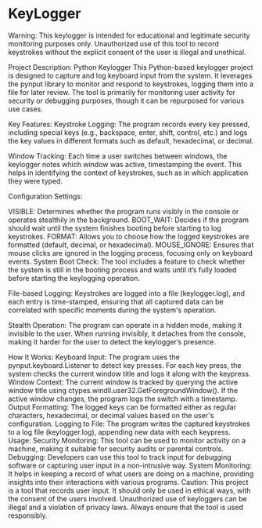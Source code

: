 # KeyLogger
Warning: This keylogger is intended for educational and legitimate security monitoring purposes only. Unauthorized use of this tool to record keystrokes without the explicit consent of the user is illegal and unethical. 

Project Description: Python Keylogger
This Python-based keylogger project is designed to capture and log keyboard input from the system. It leverages the pynput library to monitor and respond to keystrokes, logging them into a file for later review. The tool is primarily for monitoring user activity for security or debugging purposes, though it can be repurposed for various use cases.

Key Features:
Keystroke Logging: The program records every key pressed, including special keys (e.g., backspace, enter, shift, control, etc.) and logs the key values in different formats such as default, hexadecimal, or decimal.

Window Tracking: Each time a user switches between windows, the keylogger notes which window was active, timestamping the event. This helps in identifying the context of keystrokes, such as in which application they were typed.

Configuration Settings:

VISIBLE: Determines whether the program runs visibly in the console or operates stealthily in the background.
BOOT_WAIT: Decides if the program should wait until the system finishes booting before starting to log keystrokes.
FORMAT: Allows you to choose how the logged keystrokes are formatted (default, decimal, or hexadecimal).
MOUSE_IGNORE: Ensures that mouse clicks are ignored in the logging process, focusing only on keyboard events.
System Boot Check: The tool includes a feature to check whether the system is still in the booting process and waits until it’s fully loaded before starting the keylogging operation.

File-based Logging: Keystrokes are logged into a file (keylogger.log), and each entry is time-stamped, ensuring that all captured data can be correlated with specific moments during the system's operation.

Stealth Operation: The program can operate in a hidden mode, making it invisible to the user. When running invisibly, it detaches from the console, making it harder for the user to detect the keylogger’s presence.

How It Works:
Keyboard Input: The program uses the pynput.keyboard.Listener to detect key presses. For each key press, the system checks the current window title and logs it along with the keypress.
Window Context: The current window is tracked by querying the active window title using ctypes.windll.user32.GetForegroundWindow(). If the active window changes, the program logs the switch with a timestamp.
Output Formatting: The logged keys can be formatted either as regular characters, hexadecimal, or decimal values based on the user's configuration.
Logging to File: The program writes the captured keystrokes to a log file (keylogger.log), appending new data with each keypress.
Usage:
Security Monitoring: This tool can be used to monitor activity on a machine, making it suitable for security audits or parental controls.
Debugging: Developers can use this tool to track input for debugging software or capturing user input in a non-intrusive way.
System Monitoring: It helps in keeping a record of what users are doing on a machine, providing insights into their interactions with various programs.
Caution:
This project is a tool that records user input. It should only be used in ethical ways, with the consent of the users involved. Unauthorized use of keyloggers can be illegal and a violation of privacy laws. Always ensure that the tool is used responsibly.
